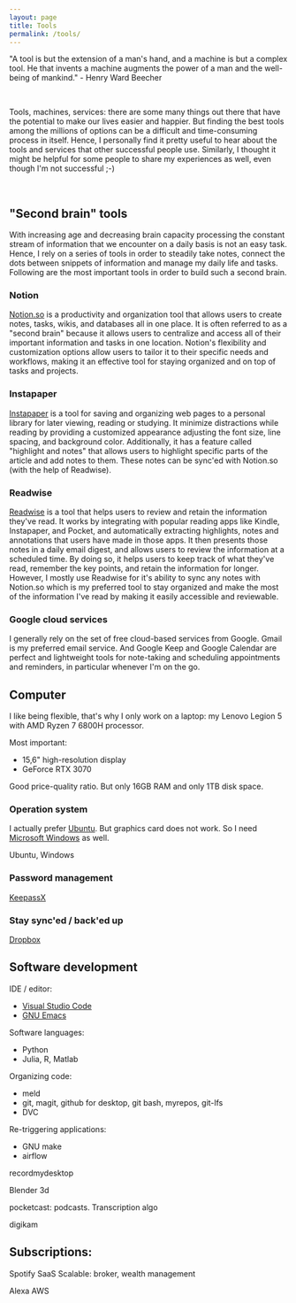 ```yaml
---
layout: page
title: Tools
permalink: /tools/
---
```


"A tool is but the extension of a man's hand, and a machine is but a
complex tool. He that invents a machine augments the power of a man
and the well-being of mankind." - Henry Ward Beecher

<br>

Tools, machines, services: there are some many things out there that
have the potential to make our lives easier and happier. But finding
the best tools among the millions of options can be a difficult and
time-consuming process in itself. Hence, I personally find it pretty
useful to hear about the tools and services that other successful
people use. Similarly, I thought it might be helpful for some people
to share my experiences as well, even though I'm not successful ;-)

<br>

## "Second brain" tools

With increasing age and decreasing brain capacity processing the
constant stream of information that we encounter on a daily basis is
not an easy task. Hence, I rely on a series of tools in order to
steadily take notes, connect the dots between snippets of information
and manage my daily life and tasks. Following are the most important
tools in order to build such a second brain.

### Notion

[Notion.so](https://www.notion.so) is a productivity and organization tool that allows users to
create notes, tasks, wikis, and databases all in one place. It is
often referred to as a "second brain" because it allows users to
centralize and access all of their important information and tasks in
one location. Notion's flexibility and customization options allow
users to tailor it to their specific needs and workflows, making it an
effective tool for staying organized and on top of tasks and projects.

### Instapaper

[Instapaper](https://www.instapaper.com) is a tool for saving and organizing web pages to a personal
library for later viewing, reading or studying. It minimize
distractions while reading by providing a customized appearance
adjusting the font size, line spacing, and background color.
Additionally, it has a feature called "highlight and notes" that
allows users to highlight specific parts of the article and add notes
to them. These notes can be sync'ed with Notion.so (with the help of
Readwise).

### Readwise

[Readwise](https://readwise.io/) is a tool that helps users to review and retain the
information they've read. It works by integrating with popular reading
apps like Kindle, Instapaper, and Pocket, and automatically extracting
highlights, notes and annotations that users have made in those apps.
It then presents those notes in a daily email digest, and allows users
to review the information at a scheduled time. By doing so, it helps
users to keep track of what they've read, remember the key points, and
retain the information for longer. However, I mostly use Readwise for
it's ability to sync any notes with Notion.so which is my preferred
tool to stay organized and make the most of the information I've
read by making it easily accessible and reviewable.

### Google cloud services

I generally rely on the set of free cloud-based services from Google.
Gmail is my preferred email service. And Google Keep and Google
Calendar are perfect and lightweight tools for note-taking and
scheduling appointments and reminders, in particular whenever I'm on
the go.

## Computer

I like being flexible, that's why I only work on a laptop: my Lenovo Legion 5 with AMD Ryzen 7 6800H processor.

Most important:
- 15,6" high-resolution display
- GeForce RTX 3070

Good price-quality ratio. But only 16GB RAM and only 1TB disk space.

### Operation system

I actually prefer [Ubuntu](https://ubuntu.com/desktop). But graphics card does not work. So I need [Microsoft Windows](https://www.microsoft.com/en-us/windows?r=1) as well.

Ubuntu, Windows

### Password management

[KeepassX](https://www.keepassx.org/)

### Stay sync'ed / back'ed up

[Dropbox](https://www.dropbox.com)


## Software development

IDE / editor:

- [Visual Studio Code](https://code.visualstudio.com/)
- [GNU Emacs](https://www.gnu.org/software/emacs/)

Software languages:
- Python
- Julia, R, Matlab

Organizing code:

- meld
- git, magit, github for desktop, git bash, myrepos, git-lfs
- DVC

Re-triggering applications:

- GNU make
- airflow

recordmydesktop

Blender 3d

pocketcast: podcasts. Transcription algo


digikam

## Subscriptions:

Spotify
SaaS Scalable: broker, wealth management

Alexa
AWS